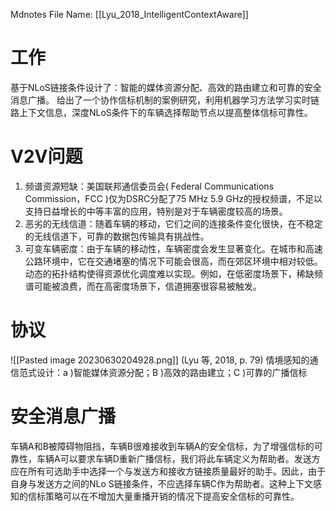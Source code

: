  Mdnotes File Name: [[Lyu_2018_IntelligentContextAware]]
# 工作
基于NLoS链接条件设计了：智能的媒体资源分配、高效的路由建立和可靠的安全消息广播。
给出了一个协作信标机制的案例研究，利用机器学习方法学习实时链路上下文信息，深度NLoS条件下的车辆选择帮助节点以提高整体信标可靠性。

# V2V问题
1.  频谱资源短缺：美国联邦通信委员会( Federal Communications Commission，FCC )仅为DSRC分配了75 MHz 5.9 GHz的授权频谱，不足以支持日益增长的中等丰富的应用，特别是对于车辆密度较高的场景。
2.  恶劣的无线信道：随着车辆的移动，它们之间的连接条件变化很快，在不稳定的无线信道下，可靠的数据包传输具有挑战性。
3.  可变车辆密度：由于车辆的移动性，车辆密度会发生显著变化。在城市和高速公路环境中，它在交通堵塞的情况下可能会很高，而在郊区环境中相对较低。动态的拓扑结构使得资源优化调度难以实现。例如，在低密度场景下，稀缺频谱可能被浪费，而在高密度场景下，信道拥塞很容易被触发。

# 协议
![[Pasted image 20230630204928.png]]
(Lyu 等, 2018, p. 79)
情境感知的通信范式设计：a )智能媒体资源分配；B )高效的路由建立；C )可靠的广播信标

# 安全消息广播
车辆A和B被障碍物阻挡，车辆B很难接收到车辆A的安全信标，为了增强信标的可靠性，车辆A可以要求车辆D重新广播信标，我们将此车辆定义为帮助者。发送方应在所有可选助手中选择一个与发送方和接收方链接质量最好的助手。因此，由于自身与发送方之间的NLo S链接条件，不应选择车辆C作为帮助者。这种上下文感知的信标策略可以在不增加大量重播开销的情况下提高安全信标的可靠性。